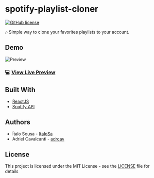 # spotify-playlist-cloner
[![GitHub license](https://img.shields.io/badge/license-MIT-blue.svg)](https://raw.githubusercontent.com/ItaloSa/spotify-playlist-cloner/master/LICENSE)

:notes: Simple way to clone your favorites playlists to your account.

## Demo
![Preview](https://i.imgur.com/cky3Uw5.gif)
### 💻 [View Live Preview](https://spotifycloner.netlify.com/)

## Built With
* [ReactJS](https://reactjs.org/)
* [Spotify API](https://developer.spotify.com/documentation/web-api/)

## Authors
* Ítalo Sousa - [ItaloSa](https://github.com/ItaloSa)
* Adriel Cavalcanti - [adrcav](https://github.com/adrcav)

## License
This project is licensed under the MIT License - see the [LICENSE](LICENSE) file for details
